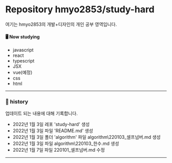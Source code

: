 # Repository hmyo2853/study-hard

여기는 hmyo2853의 개발+디자인의 개인 공부 영역입니다.

#### 🖥️ Now studying

- javascript
- react
- typescript
- JSX
- vue(예정)
- css
- html

---

### 📝 history

업데이트 되는 내용에 대해 기록합니다.

- 2022년 1월 3일 레포 'study-hard' 생성
- 2022년 1월 3일 파일 'README.md' 생성
- 2022년 1월 3일 폴더 'algorithm' 파일 algorithm\220103_셀프넘버.md 생성
- 2022년 1월 3일 파일 algorithm\220103_한수.md 생성
- 2022년 1월 7일 파일 220101_셀프넘버.md 수정

---
